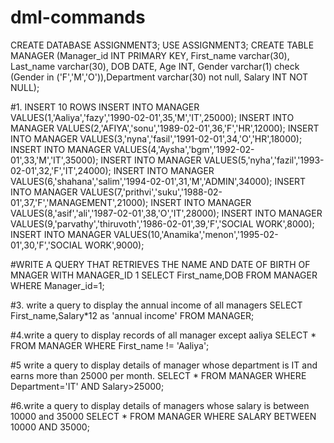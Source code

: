 # dml-commands
CREATE DATABASE ASSIGNMENT3;
USE ASSIGNMENT3;
CREATE TABLE MANAGER (Manager_id INT PRIMARY KEY, First_name varchar(30), Last_name varchar(30), DOB DATE, Age INT, Gender varchar(1) check (Gender in ('F','M','O')),Department varchar(30) not null, Salary INT NOT NULL);

#1. INSERT 10 ROWS
INSERT INTO MANAGER VALUES(1,'Aaliya','fazy','1990-02-01',35,'M','IT',25000);
INSERT INTO MANAGER VALUES(2,'AFIYA','sonu','1989-02-01',36,'F','HR',12000);
INSERT INTO MANAGER VALUES(3,'nyna','fasil','1991-02-01',34,'O','HR',18000);
INSERT INTO MANAGER VALUES(4,'Aysha','bgm','1992-02-01',33,'M','IT',35000);
INSERT INTO MANAGER VALUES(5,'nyha','fazil','1993-02-01',32,'F','IT',24000);
INSERT INTO MANAGER VALUES(6,'shahana','salim','1994-02-01',31,'M','ADMIN',34000);
INSERT INTO MANAGER VALUES(7,'prithvi','suku','1988-02-01',37,'F','MANAGEMENT',21000);
INSERT INTO MANAGER VALUES(8,'asif','ali','1987-02-01',38,'O','IT',28000);
INSERT INTO MANAGER VALUES(9,'parvathy','thiruvoth','1986-02-01',39,'F','SOCIAL WORK',8000);
INSERT INTO MANAGER VALUES(10,'Anamika','menon','1995-02-01',30,'F','SOCIAL WORK',9000);

#WRITE A QUERY THAT RETRIEVES THE NAME AND DATE OF BIRTH OF MNAGER WITH MANAGER_ID 1
SELECT First_name,DOB FROM MANAGER WHERE Manager_id=1;

#3. write a query to display the annual income of all managers
SELECT First_name,Salary*12 as 'annual income' FROM MANAGER;

#4.write a query to display records of all manager except aaliya
SELECT * FROM MANAGER WHERE First_name != 'Aaliya';

#5 write a query to display details of manager whose department is IT and earns more than 25000 per month.
SELECT * FROM MANAGER WHERE Department='IT' AND Salary>25000;

#6.write a query to display details of managers whose salary is between 10000 and 35000
SELECT * FROM MANAGER WHERE SALARY BETWEEN 10000 AND 35000;
